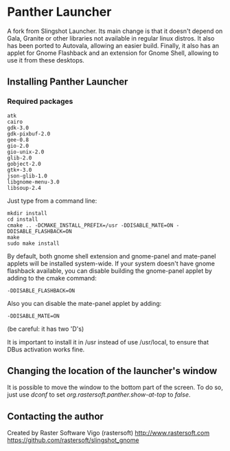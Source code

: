 # Panther Launcher

A fork from Slingshot Launcher. Its main change is that it doesn't depend on
Gala, Granite or other libraries not available in regular linux distros. It also
has been ported to Autovala, allowing an easier build. Finally, it also has an
applet for Gnome Flashback and an extension for Gnome Shell, allowing to use
it from these desktops.

## Installing Panther Launcher

### Required packages

	atk
	cairo
	gdk-3.0
	gdk-pixbuf-2.0
	gee-0.8
	gio-2.0
	gio-unix-2.0
	glib-2.0
	gobject-2.0
	gtk+-3.0
	json-glib-1.0
	libgnome-menu-3.0
	libsoup-2.4

Just type from a command line:

	mkdir install
	cd install
	cmake .. -DCMAKE_INSTALL_PREFIX=/usr -DDISABLE_MATE=ON -DDISABLE_FLASHBACK=ON
	make
	sudo make install

By default, both gnome shell extension and gnome-panel and mate-panel applets
will be installed system-wide. If your system doesn't have gnome flashback
available, you can disable building the gnome-panel applet by adding to the
cmake command:

    -DDISABLE_FLASHBACK=ON

Also you can disable the mate-panel applet by adding:

    -DDISABLE_MATE=ON

(be careful: it has two 'D's)

It is important to install it in /usr instead of use /usr/local, to ensure that
DBus activation works fine.

## Changing the location of the launcher's window

It is possible to move the window to the bottom part of the screen. To do so,
just use *dconf* to set *org.rastersoft.panther.show-at-top* to *false*.

## Contacting the author

Created by Raster Software Vigo (rastersoft) 
http://www.rastersoft.com 
https://github.com/rastersoft/slingshot_gnome 
